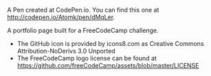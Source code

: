 A Pen created at CodePen.io. You can find this one at http://codepen.io/Atomk/pen/dMqLer.

A portfolio page built for a FreeCodeCamp challenge.

- The GitHub icon is provided by icons8.com as Creative Commons Attribution-NoDerivs 3.0 Unported
- The FreeCodeCamp logo license can be found at https://github.com/freeCodeCamp/assets/blob/master/LICENSE